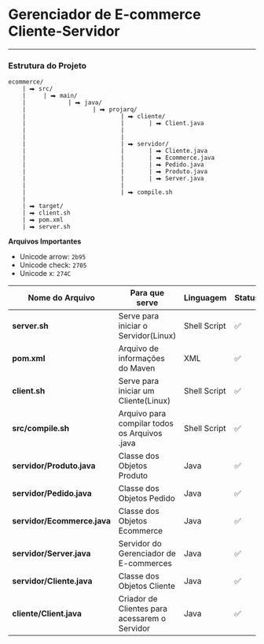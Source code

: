 
# Gerenciador de E-commerce Cliente-Servidor

---

### Estrutura do Projeto

```text
ecommerce/
    | ⮕ src/
    |     | ⮕ main/
    |            | ⮕ java/
    |                   | ⮕ projarq/
    |                           | ⮕ cliente/
    |                           |       | ⮕ Client.java
    |                           |       
    |                           |
    |                           | ⮕ servidor/
    |                           |       | ⮕ Cliente.java
    |                           |       | ⮕ Ecommerce.java
    |                           |       | ⮕ Pedido.java
    |                           |       | ⮕ Produto.java
    |                           |       | ⮕ Server.java
    |                           |
    |                           | ⮕ compile.sh
    |
    | ⮕ target/   
    | ⮕ client.sh
    | ⮕ pom.xml
    | ⮕ server.sh
```

**Arquivos Importantes**

* Unicode arrow: `2b95`
* Unicode check: `2705`
* Unicode x: `274C`

Nome do Arquivo|Para que serve|Linguagem|Status|Atualizado
|---|---|---|---|---|
**server.sh**|Serve para iniciar o Servidor(Linux)|Shell Script|✅|21/10
**pom.xml**|Arquivo de informações do Maven|XML|✅|21/10
**client.sh**|Serve para iniciar um Cliente(Linux)|Shell Script|✅|21/10
**src/compile.sh**|Arquivo para compilar todos os Arquivos .java|Shell Script|✅|21/10
**servidor/Produto.java**|Classe dos Objetos Produto|Java|✅|21/10
**servidor/Pedido.java**|Classe dos Objetos Pedido|Java|✅|21/10
**servidor/Ecommerce.java**|Classe dos Objetos Ecommerce|Java|✅|21/10
**servidor/Server.java**|Servidor do Gerenciador de E-commerces|Java|✅|21/10
**servidor/Cliente.java**|Classe dos Objetos Cliente|Java|✅|21/10
**cliente/Client.java**|Criador de Clientes para acessarem o Servidor|Java|✅|21/10

